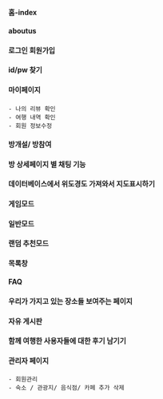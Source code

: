 


#### 홈-index

#### aboutus

#### 로그인 회원가입

#### id/pw 찾기

#### 마이페이지
	- 나의 리뷰 확인
	- 여행 내역 확인
	- 회원 정보수정 

#### 방개설/ 방참여 

#### 방 상세페이지 별 채팅 기능

#### 데이터베이스에서 위도경도 가져와서 지도표시하기

#### 게임모드

#### 일반모드

#### 랜덤 추천모드

#### 목록창 

#### FAQ

#### 우리가 가지고 있는 장소들 보여주는 페이지

#### 자유 게시판

#### 함께 여행한 사용자들에 대한 후기 남기기

#### 관리자 페이지
	- 회원관리
	- 숙소 / 관광지/ 음식점/ 카페 추가 삭제

